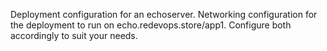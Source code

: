Deployment configuration for an echoserver.
Networking configuration for the deployment to run on echo.redevops.store/app1.
Configure both accordingly to suit your needs.
